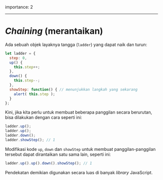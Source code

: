 importance: 2

---

# *Chaining* (merantaikan)

Ada sebuah objek layaknya tangga (`ladder`) yang dapat naik dan turun:

```js
let ladder = {
  step: 0,
  up() { 
    this.step++;
  },
  down() { 
    this.step--;
  },
  showStep: function() { // menunjukkan langkah yang sekarang
    alert( this.step );
  }
};
```

Kini, jika kita perlu untuk membuat beberapa panggilan secara berurutan, bisa dilakukan dengan cara seperti ini:

```js
ladder.up();
ladder.up();
ladder.down();
ladder.showStep(); // 1
```

Modifikasi kode `up`, `down` dan `showStep` untuk membuat panggilan-panggilan tersebut dapat dirantaikan satu sama lain, seperti ini:

```js
ladder.up().up().down().showStep(); // 1
```

Pendekatan demikian digunakan secara luas di banyak *library* JavaScript.
